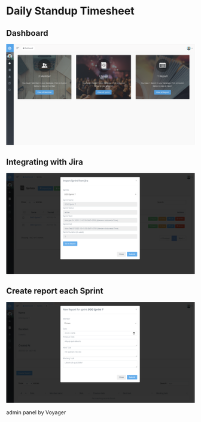 # Daily Standup Timesheet

## Dashboard
![Screenshot](https://raw.githubusercontent.com/pimenvibritania/timesheet/master/Screen%20Shot%202022-01-25%20at%2001.26.26.png)

## Integrating with Jira
![Screenshot](https://raw.githubusercontent.com/pimenvibritania/timesheet/master/Screen%20Shot%202022-01-25%20at%2001.24.15.png)

## Create report each Sprint
![Screenshot](https://raw.githubusercontent.com/pimenvibritania/timesheet/master/Screen%20Shot%202022-01-25%20at%2001.28.30.png)

admin panel by Voyager
